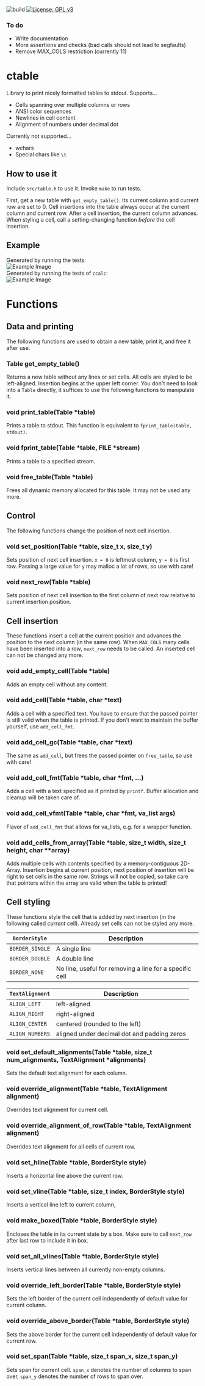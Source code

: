 ![build](https://github.com/PhilippHochmann/ctable/workflows/build/badge.svg)
[![License: GPL v3](https://img.shields.io/badge/License-GPL%20v3-blue.svg)](http://www.gnu.org/licenses/gpl-3.0)

### To do
* Write documentation
* More assertions and checks (bad calls should not lead to segfaults)
* Remove MAX_COLS restriction (currently 11)

# ctable
Library to print nicely formatted tables to stdout.
Supports...
* Cells spanning over multiple columns or rows
* ANSI color sequences
* Newlines in cell content
* Alignment of numbers under decimal dot

Currently not supported...
* wchars
* Special chars like ```\t```

## How to use it
Include ```src/table.h``` to use it. Invoke ```make``` to run tests.

First, get a new table with ```get_empty_table()```.
Its current column and current row are set to 0.
Cell insertions into the table always occur at the current column and current row.
After a cell insertion, the current column advances.
When styling a cell, call a setting-changing function *before* the cell insertion.

## Example
Generated by running the tests:  
![Example Image](https://raw.githubusercontent.com/PhilippHochmann/ctable/master/example.png)  
Generated by running the tests of ```ccalc```:  
![Example Image](https://raw.githubusercontent.com/PhilippHochmann/ctable/master/example2.png)

# Functions

## Data and printing
The following functions are used to obtain a new table, print it, and free it after use.

### Table get_empty_table()
Returns a new table without any lines or set cells. All cells are styled to be left-aligned.
Insertion begins at the upper left corner. You don't need to look into a ```Table``` directly, it suffices to use the following functions to manipulate it.

### void print_table(Table \*table)
Prints a table to stdout. This function is equivalent to ```fprint_table(table, stdout)```.

### void fprint_table(Table \*table, FILE \*stream)
Prints a table to a specified stream.

### void free_table(Table \*table)
Frees all dynamic memory allocated for this table. It may not be used any more.

## Control
The following functions change the position of next cell insertion.

### void set_position(Table \*table, size_t x, size_t y)
Sets position of next cell insertion. ```x = 0``` is leftmost column, ```y = 0``` is first row.
Passing a large value for ```y``` may malloc a lot of rows, so use with care!

### void next_row(Table \*table)
Sets position of next cell insertion to the first column of next row relative to current insertion position.

## Cell insertion
These functions insert a cell at the current position and advances the position to the next column (in the same row).
When ```MAX_COLS``` many cells have been inserted into a row, ```next_row``` needs to be called.
An inserted cell can not be changed any more.

### void add_empty_cell(Table \*table)
Adds an empty cell without any content.

### void add_cell(Table \*table, char \*text)
Adds a cell with a specified text. You have to ensure that the passed pointer is still valid when the table is printed.
If you don't want to maintain the buffer yourself, use ```add_cell_fmt```.

### void add_cell_gc(Table \*table, char \*text)
The same as ```add_cell```, but frees the passed pointer on ```free_table```, so use with care!

### void add_cell_fmt(Table \*table, char \*fmt, ...)
Adds a cell with a text specified as if printed by ```printf```. Buffer allocation and cleanup will be taken care of.

### void add_cell_vfmt(Table \*table, char \*fmt, va_list args)
Flavor of ```add_cell_fmt``` that allows for va_lists, e.g. for a wrapper function.

### void add_cells_from_array(Table \*table, size_t width, size_t height, char \*\*array)
Adds multiple cells with contents specified by a memory-contiguous 2D-Array.
Insertion begins at current position, next position of insertion will be right to set cells in the same row.
Strings will not be copied, so take care that pointers within the array are valid when the table is printed!

## Cell styling
These functions style the cell that is added by next insertion (in the following called *current* cell). Already set cells can not be styled any more.

| ```BorderStyle```   | Description                                             |
| ------------------- | ------------------------------------------------------- |
| ```BORDER_SINGLE``` | A single line                                           |
| ```BORDER_DOUBLE``` | A double line                                           | 
| ```BORDER_NONE```   | No line, useful for removing a line for a specific cell |

| ```TextAlignment``` | Description                                 |
| ------------------- | ------------------------------------------- |
| ```ALIGN_LEFT```    | left-aligned                                |
| ```ALIGN_RIGHT```   | right-aligned                               |
| ```ALIGN_CENTER```  | centered (rounded to the left)              |
| ```ALIGN_NUMBERS``` | aligned under decimal dot and padding zeros |


### void set_default_alignments(Table \*table, size_t num_alignments, TextAlignment \*alignments)
Sets the default text alignment for each column.

### void override_alignment(Table \*table, TextAlignment alignment)
Overrides text alignment for current cell.

### void override_alignment_of_row(Table \*table, TextAlignment alignment)
Overrides text alignment for all cells of current row.

### void set_hline(Table \*table, BorderStyle style)
Inserts a horizontal line above the current row.

### void set_vline(Table \*table, size_t index, BorderStyle style)
Inserts a vertical line left to current column,

### void make_boxed(Table \*table, BorderStyle style)
Encloses the table in its current state by a box. Make sure to call ```next_row``` after last row to include it in box.

### void set_all_vlines(Table \*table, BorderStyle style)
Inserts vertical lines between all currently non-empty columns.

### void override_left_border(Table \*table, BorderStyle style)
Sets the left border of the current cell independently of default value for current column.

### void override_above_border(Table \*table, BorderStyle style)
Sets the above border for the current cell independently of default value for current row.

### void set_span(Table \*table, size_t span_x, size_t span_y)
Sets span for current cell. ```span_x``` denotes the number of columns to span over, ```span_y``` denotes the number of rows to span over.
